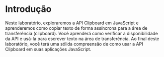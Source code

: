 # Introdução

Neste laboratório, exploraremos a API Clipboard em JavaScript e aprenderemos como copiar texto de forma assíncrona para a área de transferência (clipboard). Você aprenderá como verificar a disponibilidade da API e usá-la para escrever texto na área de transferência. Ao final deste laboratório, você terá uma sólida compreensão de como usar a API Clipboard em suas aplicações JavaScript.
